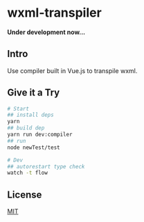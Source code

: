 # wxml-transpiler

**Under development now...**

## Intro

Use  compiler built in Vue.js to transpile wxml.

## Give it a Try

```sh
# Start
## install deps
yarn
## build dep
yarn run dev:compiler
## run
node newTest/test

# Dev 
## autorestart type check
watch -t flow
```

## License

[MIT](http://opensource.org/licenses/MIT)
